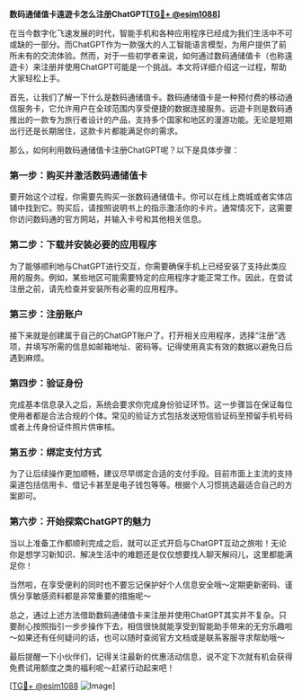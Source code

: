 **数码通储值卡遠遊卡怎么注册ChatGPT[[TG💪+ @esim1088](https://t.me/s/esim1088)]**

在当今数字化飞速发展的时代，智能手机和各种应用程序已经成为我们生活中不可或缺的一部分。而ChatGPT作为一款强大的人工智能语言模型，为用户提供了前所未有的交流体验。然而，对于一些初学者来说，如何通过数码通储值卡（也称遠遊卡）来注册并使用ChatGPT可能是一个挑战。本文将详细介绍这一过程，帮助大家轻松上手。

首先，让我们了解一下什么是数码通储值卡。数码通储值卡是一种预付费的移动通信服务卡，它允许用户在全球范围内享受便捷的数据连接服务。远遊卡则是数码通推出的一款专为旅行者设计的产品，支持多个国家和地区的漫游功能。无论是短期出行还是长期居住，这款卡片都能满足你的需求。

那么，如何利用数码通储值卡注册ChatGPT呢？以下是具体步骤：

### 第一步：购买并激活数码通储值卡

要开始这个过程，你需要先购买一张数码通储值卡。你可以在线上商城或者实体店铺中找到它。购买后，请按照说明书上的指示激活你的卡片。通常情况下，这需要你访问数码通的官方网站，并输入卡号和其他相关信息。

### 第二步：下载并安装必要的应用程序

为了能够顺利地与ChatGPT进行交互，你需要确保手机上已经安装了支持此类应用的服务。例如，某些地区可能需要特定的应用程序才能正常工作。因此，在尝试注册之前，请先检查并安装所有必需的应用程序。

### 第三步：注册账户

接下来就是创建属于自己的ChatGPT账户了。打开相关应用程序，选择“注册”选项，并填写所需的信息如邮箱地址、密码等。记得使用真实有效的数据以避免日后遇到麻烦。

### 第四步：验证身份

完成基本信息录入之后，系统会要求你完成身份验证环节。这一步骤旨在保证每位使用者都是合法合规的个体。常见的验证方式包括发送短信验证码至预留手机号码或者上传身份证件照片供审核。

### 第五步：绑定支付方式

为了让后续操作更加顺畅，建议尽早绑定合适的支付手段。目前市面上主流的支持渠道包括信用卡、借记卡甚至是电子钱包等等。根据个人习惯挑选最适合自己的方案即可。

### 第六步：开始探索ChatGPT的魅力

当以上准备工作都顺利完成之后，就可以正式开启与ChatGPT互动之旅啦！无论你是想学习新知识、解决生活中的难题还是仅仅想要找人聊天解闷儿，这里都能满足你！

当然啦，在享受便利的同时也不要忘记保护好个人信息安全哦～定期更新密码、谨慎分享敏感资料都是非常重要的措施呢～

总之，通过上述方法借助数码通储值卡来注册并使用ChatGPT其实并不复杂。只要耐心按照指引一步步操作下去，相信很快就能享受到智能助手带来的无穷乐趣啦～如果还有任何疑问的话，也可以随时查阅官方文档或是联系客服寻求帮助哦～

最后提醒一下小伙伴们，记得关注最新的优惠活动信息，说不定下次就有机会获得免费试用额度之类的福利呢～赶紧行动起来吧！

[[TG💪+ @esim1088](https://t.me/s/esim1088) ![Image](https://i.postimg.cc/4NQfJmqS/Snipaste-2025-05-13-00-14-12.png)]